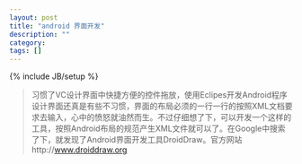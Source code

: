```yaml
---
layout: post
title: "android 界面开发"
description: ""
category: 
tags: []
---
```

{% include JB/setup %}

> 习惯了VC设计界面中快捷方便的控件拖放，使用Eclipes开发Android程序设计界面还真是有些不习惯，界面的布局必须的一行一行的按照XML文档要求去输入，心中的愤怒就油然而生。不过仔细想了下，可以开发一个这样的工具，按照Android布局的规范产生XML文件就可以了。在Google中搜索了下，就发现了Android界面开发工具DroidDraw。官方网站http://www.droiddraw.org

